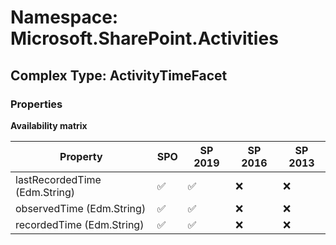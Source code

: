 # Namespace: Microsoft.SharePoint.Activities

## Complex Type: ActivityTimeFacet

### Properties

**Availability matrix**

Property | SPO | SP 2019 | SP 2016 | SP 2013
----------|-----|---------|---------|--------
lastRecordedTime (Edm.String) | ✅ | ✅ | ❌ | ❌
observedTime (Edm.String) | ✅ | ✅ | ❌ | ❌
recordedTime (Edm.String) | ✅ | ✅ | ❌ | ❌
